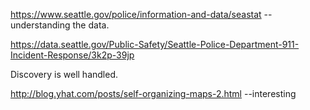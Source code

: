 https://www.seattle.gov/police/information-and-data/seastat
--understanding the data.

https://data.seattle.gov/Public-Safety/Seattle-Police-Department-911-Incident-Response/3k2p-39jp

Discovery is well handled.  

http://blog.yhat.com/posts/self-organizing-maps-2.html
--interesting
